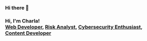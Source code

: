 ### Hi there 👋

<h3>Hi, I'm Charla! <br/><a href="https://github.com/OfficialCharla">Web Developer</a>, <a href="https://github.com/OfficialCharla">Risk Analyst</a>, <a href="https://github.com/OfficialCharla">Cybersecurity Enthusiast</a>, <a href="https://www.linkedin.com/in/musiqqueen/">Content Developer</a></h3>

<!--
**OfficialCharla/OfficialCharla** is a ✨ _special_ ✨ repository because its `README.md` (this file) appears on your GitHub profile.

Here are some ideas to get you started:

- 🔭 I’m currently working on ...
- 🌱 I’m currently learning ...
- 👯 I’m looking to collaborate on ...
- 🤔 I’m looking for help with ...
- 💬 Ask me about ...
- 📫 How to reach me: ...
- 😄 Pronouns: ...
- ⚡ Fun fact: ...
-->
